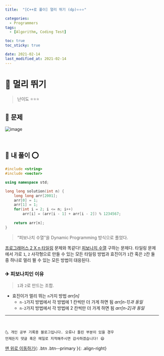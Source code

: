 ```yaml
---
title:  "[C++로 풀이] 멀리 뛰기 (dp)⭐⭐⭐" 

categories:
  - Programmers
tags:
  - [Algorithm, Coding Test]

toc: true
toc_sticky: true

date: 2021-02-14
last_modified_at: 2021-02-14
---
```



# 📌 멀리 뛰기

> 난이도 ⭐⭐⭐

## 🚀 문제

![image](https://user-images.githubusercontent.com/42318591/107867626-e2ee2980-6ebf-11eb-9b12-4f1b01368c04.png)

<br>

## 🚀 내 풀이 ⭕

```cpp
#include <string>
#include <vector>

using namespace std;

long long solution(int n) {
    long long arr[2001];
    arr[0] = 1;
    arr[1] = 1;
    for(int i = 2; i <= n; i++)
        arr[i] = (arr[i - 1] + arr[i - 2]) % 1234567;
    
    return arr[n];
}
```

> “피보나치 수열”을 Dynamic Programming 방식으로 풀었다.

[프로그래머스 2 X n 타일링](https://ansohxxn.github.io/programmers/96/) 문제와 똑같다! <u>피보나치 수열</u> 구하는 문제다. 타일링 문제에서 가로 `1`, `2` 사각형으로 만들 수 있는 모든 타일링 방법과 효진이가 `1`칸 혹은 `2`칸 둘 중 하나로 멀리 뛸 수 있는 모든 방법이 대응된다.

### ✈ 피보나치인 이유

> `1`과 `2`로 만드는 조합.

- 효진이가 멀리 뛰는 `n`가지 방법 *arr[n]*
  - `n-1`가지 방법에서 각 방법에 1 칸씩만 더 가게 하면 됨 *arr[n-1]과 동일*
  - `n-2`가지 방법에서 각 방법에 2 칸씩만 더 가게 하면 됨 *arr[n-2]과 동일*

***
<br>

    🌜 개인 공부 기록용 블로그입니다. 오류나 틀린 부분이 있을 경우 
    언제든지 댓글 혹은 메일로 지적해주시면 감사하겠습니다! 😄

[맨 위로 이동하기](#){: .btn .btn--primary }{: .align-right}